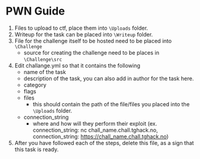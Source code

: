 # PWN Guide
1. Files to upload to ctf, place them into ``\Uploads`` folder.
2. Writeup for the task can be placed into ``\Writeup`` folder.
3. File for the challenge itself to be hosted need to be placed into ``\Challenge``
    - source for creating the challenge need to be places in ``\Challenge\src``
3. Edit challange.yml so that it contains the following
    - name of the task
    - description of the task, you can also add in author for the task here.
    - category
    - flags
    - files
        - this should contain the path of the file/files you placed into the ``\Uploads`` folder.
    - connection_string
        - where and how will they perform their exploit (ex. connection_string: nc chall_name.chall.tghack.no, connection_string: https://chall_name.chall.tghack.no)
4. After you have followed each of the steps, delete this file, as a sign that this task is ready.

